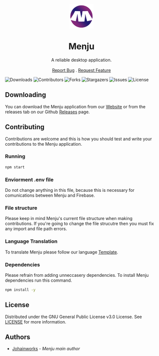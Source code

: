 <br/>
<p align="center">
  <a href="https://github.com/johainworks/Menju">
    <img src="images/menju.png" alt="Logo" width="80" height="80">
  </a>

  <h1 align="center">Menju</h1>

  <p align="center">
    A reliable desktop application.
    <br/>
    <br/>
    <a href="https://github.com/johainworks/Menju/issues">Report Bug</a>
    .
    <a href="https://github.com/johainworks/Menju/issues">Request Feature</a>
  </p>
</p>

![Downloads](https://img.shields.io/github/downloads/johainworks/Menju/total) ![Contributors](https://img.shields.io/github/contributors/johainworks/Menju?color=dark-green) ![Forks](https://img.shields.io/github/forks/johainworks/Menju?style=social) ![Stargazers](https://img.shields.io/github/stars/johainworks/Menju?style=social) ![Issues](https://img.shields.io/github/issues/johainworks/Menju) ![License](https://img.shields.io/github/license/johainworks/Menju) 

## Downloading

You can download the Menju application from our [Website](github.com/johainworks/Menju) or from the releases tab on our Github [Releases](github.com/johainworks/Menju/releases) page.

## Contributing

Contributions are welcome and this is how you should test and write your contributions to the Menju application.

### Running
```bash
npm start
```

### Enviorment .env file

Do not change anything in this file, because this is necessary for comunications between Menju and Firebase.

### File structure

Please keep in mind Menju's current file structure when making contributions. If you're going to change the file strucutre then you must fix any import and file path errors.

### Language Translation

To translate Menju please follow our language [Template](https://github.com/johainworks/Menju/blob/master/examples/language.json).

### Dependencies

Please refrain from adding unneccasery dependencies. To install Menju dependencies run this command.

```bash
npm install -y
```

## License

Distributed under the GNU General Public License v3.0 License. See [LICENSE](https://github.com/johainworks/Menju/blob/master/LICENSE.md) for more information.

## Authors

* [Johainworks](https://github.com/johainworks/) - *Menju main author*
